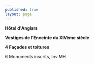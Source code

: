 ```yaml
---
published: true
layout: page
---
```


**Hôtel d'Anglars**

**Vestiges de l'Enceinte du XIVème siècle**

**4 Façades et toitures**

6 Monuments inscrits, Inv MH